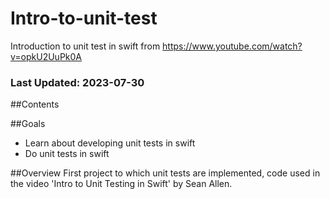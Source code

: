 # Intro-to-unit-test
Introduction to unit test in swift from https://www.youtube.com/watch?v=opkU2UuPk0A 

### Last Updated: 2023-07-30

##Contents

##Goals
- Learn about developing unit tests in swift
- Do unit tests in swift

##Overview
First project to which unit tests are implemented, code used in the video 'Intro to Unit Testing in Swift' by Sean Allen.
